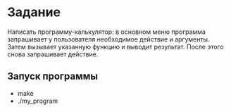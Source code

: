 # Задание  
Написать программу-калькулятор: в основном меню программа
запрашивает у пользователя необходимое действие и аргументы. Затем
вызывает указанную функцию и выводит результат. После этого снова
запрашивает действие.
 

## Запуск программы  
 - make  
 - ./my_program  
